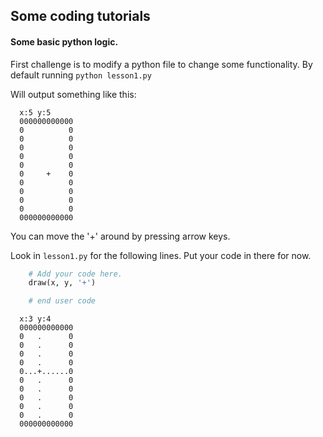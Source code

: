 ## Some coding tutorials


#### Some basic python logic.

First challenge is to modify a python file to change some functionality.
By default running
`python lesson1.py`

Will output something like this:

```
  x:5 y:5
  000000000000
  0          0
  0          0
  0          0
  0          0
  0          0
  0     +    0
  0          0
  0          0
  0          0
  0          0
  000000000000
```

You can move the '+' around by pressing arrow keys.

Look in `lesson1.py` for the following lines.  Put your code in there for now.
```python
    # Add your code here.
    draw(x, y, '+')

    # end user code
```

```
  x:3 y:4
  000000000000
  0   .      0
  0   .      0
  0   .      0
  0   .      0
  0...+......0
  0   .      0
  0   .      0
  0   .      0
  0   .      0
  0   .      0
  000000000000
```